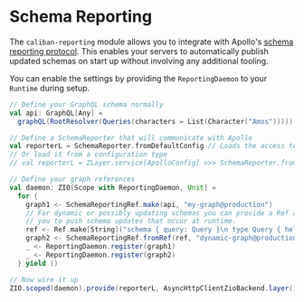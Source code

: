 # Schema Reporting

The `caliban-reporting` module allows you to integrate with Apollo's [schema reporting protocol](https://www.apollographql.com/docs/studio/schema/schema-reporting-protocol/).
This enables your servers to automatically publish updated schemas on start up without involving any additional tooling.

You can enable the settings by providing the `ReportingDaemon` to your `Runtime` during setup.

```scala
// Define your GraphQL schema normally
val api: GraphQL[Any] = 
  graphQL(RootResolver(Queries(characters = List(Character("Amos"))))) 

// Define a SchemaReporter that will communicate with Apollo
val reporterL = SchemaReporter.fromDefaultConfig // Loads the access token from an environment variable called "APOLLO_KEY"
// Or load it from a configuration type
// val reporterL = ZLayer.service[ApolloConfig] >>> SchemaReporter.fromConfig[ApolloConfig](_.key)

// Define your graph references
val daemon: ZIO[Scope with ReportingDaemon, Unit] = 
  for {
    graph1 <- SchemaReportingRef.make(api, "my-graph@production")
    // For dynamic or possibly updating schemas you can provide a Ref and a transform function that will allow
    // you to push schema updates that occur at runtime.
    ref <- Ref.make[String]("schema { query: Query }\n type Query { hello: String! }")
    graph2 <- SchemaReportingRef.fromRef(ref, "dynamic-graph@production")(identity)
    _ <- ReportingDaemon.register(graph1)
    _ <- ReportingDaemon.register(graph2)
  } yield ()

// Now wire it up
ZIO.scoped(daemon).provide(reporterL, AsyncHttpClientZioBackend.layer(), ReportingDaemon.live)
```
